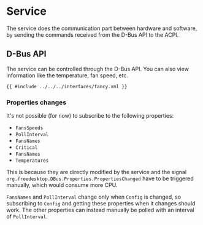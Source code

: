 # Service

The service does the communication part between hardware and software,
by sending the commands received from the D-Bus API to the ACPI.

## D-Bus API

The service can be controlled through the D-Bus API.
You can also view information like the temperature, fan speed, etc.

```xml
{{ #include ../../../interfaces/fancy.xml }}
```

### Properties changes

It's not possible (for now) to subscribe to the following properties:

- `FansSpeeds`
- `PollInterval`
- `FansNames`
- `Critical`
- `FansNames`
- `Temperatures`

This is because they are directly modified by the service
and the signal `org.freedesktop.DBus.Properties.PropertiesChanged`
have to be triggered manually, which would consume more CPU.

`FansNames` and `PollInterval` change only when `Config` is changed,
so subscribing to `Config`
and getting these properties when it changes should work.
The other properties can instead manually be polled
with an interval of `PollInterval`.
